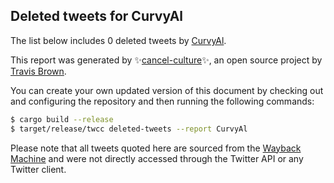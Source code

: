 ## Deleted tweets for CurvyAl

The list below includes 0 deleted tweets by
[CurvyAl](https://twitter.com/CurvyAl).



This report was generated by ✨[cancel-culture](https://github.com/travisbrown/cancel-culture)✨,
an open source project by [Travis Brown](https://twitter.com/travisbrown).

You can create your own updated version of this document by checking out and configuring the
repository and then running the following commands:

```bash
$ cargo build --release
$ target/release/twcc deleted-tweets --report CurvyAl
```

Please note that all tweets quoted here are sourced from the
[Wayback Machine](https://web.archive.org) and were not directly accessed through the Twitter API or
any Twitter client.

